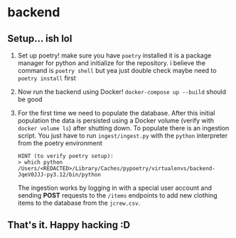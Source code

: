 # backend

## Setup... ish lol

1.  Set up poetry! make sure you have `poetry` installed it is a package manager for python and initialize for the repository. i believe the command is `poetry shell` but yea just double check maybe need to `poetry install` first

2.  Now run the backend using Docker! `docker-compose up --build` should be good

3.  For the first time we need to populate the database. After this initial population the data is persisted using a Docker volume (verify with `docker volume ls`) after shutting down. To populate there is an ingestion script. You just have to run `ingest/ingest.py` with the `python` interpreter from the poetry environment

        HINT (to verify poetry setup):
        > which python
        /Users/<REDACTED>/Library/Caches/pypoetry/virtualenvs/backend-JqeV0JJJ-py3.12/bin/python

    The ingestion works by logging in with a special user account and sending **POST** requests to the `/items` endpoints to add new clothing items to the database from the `jcrew.csv`.

## That's it. Happy hacking :D
